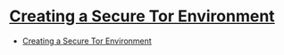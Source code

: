# [Creating a Secure Tor Environment](https://www.malwaretech.com/2014/10/creating-secure-tor-environmen.html)

- [Creating a Secure Tor Environment](#creating-a-secure-tor-environment)
